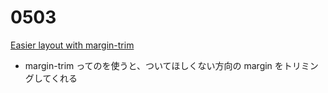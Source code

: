 # 0503

[Easier layout with margin-trim](https://webkit.org/blog/16854/margin-trim/)

- margin-trim ってのを使うと、ついてほしくない方向の margin をトリミングしてくれる